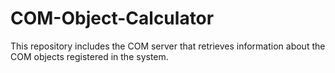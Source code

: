 # COM-Object-Calculator
This repository includes the COM server that retrieves information about the COM objects registered in the system.
